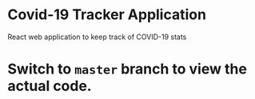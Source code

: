 # Covid-19 Tracker Application
React web application to keep track of COVID-19 stats

# Switch to `master` branch to view the actual code.

